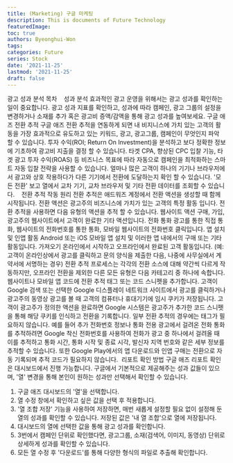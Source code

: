```yaml
---
title: (Marketing) 구글 마케팅
description: This is documents of Future Technology
featuredImage: 
toc: true
authors: Byeonghui-Won
tags:
categories: Future
series: Stock
date: '2021-11-25'
lastmod: '2021-11-25'
draft: false
---
```


광고 성과 분석
목차
​​
​​
​​
성과 분석
효과적인 광고 운영을 위해서는 광고 성과를 확인하는 일이 중요합니다. 광고 성과 지표를 확인하고, 성과에 따라 캠페인, 광고 그룹의 설정을 변경하거나 소재를 추가 혹은 광고비 증액/감액을 통해 광고 성과를 높여보세요.
구글 애즈 전환 추적
구글 애즈 전환 추적을 연동하게 되면 내 비지니스에 가치 있는 고객의 활동을 가장 효과적으로 유도하고 있는 키워드, 광고, 광고그룹, 캠페인이 무엇인지 파악 할 수 있습니다.
투자 수익(ROI; Return On Investment)을 분석하고 보다 정확한 정보에 기초하여 광고비 지출을 결정 할 수 있습니다.
타겟 CPA, 향상된 CPC 입찰 기능, 타겟 광고 투자 수익(ROAS) 등 비즈니스 목표에 따라 자동으로 캠페인을 최적화하는 스마트 자동 입찰 전략을 사용할 수 있습니다.
얼마나 많은 고객이 하나의 기기나 브라우저에서 광고와 상호 작용하다가 다른 기기에서 전환에 도달하는지 확인 할 수 있습니다. 
'모든 전환' 보고 열에서 교차 기기, 교차 브라우저 및 기타 전환 데이터를 조회할 수 있습니다.
​​
​​
​
전환 추적 작동 원리
전환 추적은 애드워즈 계정에서 전환 액션을 생성할 때 함께 시작됩니다. 전환 액션은 광고주의 비즈니스에 가치가 있는 고객의 특정 활동 입니다. 전환 추적을 사용하면 다음 유형의 액션을 추적 할 수 있습니다.
웹사이트 액션
구매, 가입, 광고주의 웹사이트에서 고객이 완료한 기타 액션입니다.
전화 통화
광고를 통한 직접 통화, 웹사이트의 전화번호를 통한 통화, 모바일 웹사이트의 전화번호 클릭입니다.
앱 설치 및 인앱 활동
Android 또는 iOS 모바일 앱 설치 및 이러한 앱 내에서의 구매 또는 기타 활동입니다. 
가져오기
온라인에서 시작하고 오프라인에서 완료된 고객 활동입니다.
(예: 고객이 온라인상에서 광고를 클릭하고 문의 양식을 제출한 다음, 나중에 사무실에서 계약서에 서명하는 경우)
전환 추적 프로세스는 각각의 전환 소스에 대해 약간씩 다르게 작동하지만, 오프라인 전환을 제외한 다른 모든 유형은 다음 카테고리 중 하나에 속합니다.
웹사이트나 모바일 앱 코드에 전환 추적 태그 또는 코드 스니펫을 추가합니다. 고객이 Google 검색 또는 선택한 Google 디스플레이 네트워크 사이트에서 광고를 클릭하거나 광고주의 동영상 광고를 볼 때 고객의 컴퓨터나 휴대기기에 임시 쿠키가 저장됩니다. 고객이 광고주가 정의한 액션을 완료하면 Google 시스템은 광고주가 추가한 코드 스니펫을 통해 해당 쿠키를 인식하고 전환을 기록합니다.
일부 전환 추적의 경우에는 태그가 필요하지 않습니다. 예를 들어 추가 전화번호 정보나 통화 전용 광고에서 걸려온 전화 통화를 추적하려면 Google 착신 전화번호를 사용하여 전화가 광고 중 하나에서 걸려올 때 이를 추적하고 통화 시간, 통화 시작 및 종료 시각, 발신자 지역 번호와 같은 세부 정보를 추적할 수 있습니다. 또한 Google Play에서의 앱 다운로드와 인앱 구매는 전환으로 자동 기록되며 추적 코드가 필요하지 않습니다.
​
리포트 확인 방법
구글 애즈 리포트 확인은 대시보드에서 진행 가능합니다. 구글에서 기본적으로 제공해주는 성과 값들이 있으며, '열' 변경을 통해 본인이 원하는 성과만 선택해서 확인할 수 있습니다.
1. 구글 애즈 대시보드의 '열'을 선택합니다.
​
2. 열 수정 창에서 확인하고 싶은 값을 선택 후 적용합니다. 
3. '열 조합 저장' 기능을 사용하여 저장하면, 매번 새롭게 설정할 필요 없이 설정해 둔 열의 성과를 확인할 수 있습니다.
저장된 값은 '내 열 조합'으로 열에 저장됩니다.
​
3. 대시보드의 열에 선택한 값을 통해 광고 성과를 확인합니다.
​
4. 3번에서 캠페인 단위로 확인했다면, 광고그룹, 소재(검색어, 이미지, 동영상) 단위로 상세하게 성과를 확인할 수 있습니다.
​
5. 모든 열 수정 후 '다운로드'를 통해 다양한 형식의 파일로 추출해 확인합니다.
